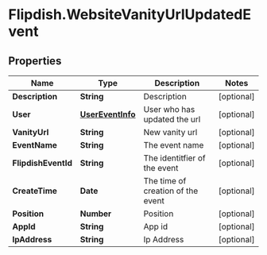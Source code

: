# Flipdish.WebsiteVanityUrlUpdatedEvent

## Properties
Name | Type | Description | Notes
------------ | ------------- | ------------- | -------------
**Description** | **String** | Description | [optional] 
**User** | [**UserEventInfo**](UserEventInfo.md) | User who has updated the url | [optional] 
**VanityUrl** | **String** | New vanity url | [optional] 
**EventName** | **String** | The event name | [optional] 
**FlipdishEventId** | **String** | The identitfier of the event | [optional] 
**CreateTime** | **Date** | The time of creation of the event | [optional] 
**Position** | **Number** | Position | [optional] 
**AppId** | **String** | App id | [optional] 
**IpAddress** | **String** | Ip Address | [optional] 


